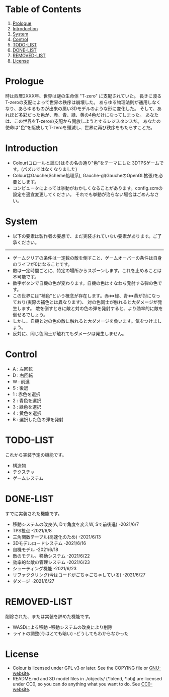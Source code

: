 
# Table of Contents

1.  [Prologue](#orgae19e75)
2.  [Introduction](#orga64bc8e)
3.  [System](#org0c8bf7e)
4.  [Control](#orgc2073b9)
5.  [TODO-LIST](#org1404298)
6.  [DONE-LIST](#org0896f45)
7.  [REMOVED-LIST](#orga11c2e2)
8.  [License](#orgb069d44)



<a id="orgae19e75"></a>

# Prologue

時は西暦2XXX年、世界は謎の生命体 "T-zero" に支配されていた。
長きに渡るT-zeroの支配によって世界の秩序は崩壊した。
あらゆる物理法則が通用しなくなり、あらゆるものが出来の悪い3Dモデルのような形に変化した。
そして、あれほど多彩だった色が、赤、青、緑、黄の4色だけになってしまった。
あなたは、この世界をT-zeroの支配から開放しようとするレジスタンスだ。
あなたの使命は"色"を駆使してT-zeroを殲滅し、世界に再び秩序をもたらすことだ。


<a id="orga64bc8e"></a>

# Introduction

-   Colour(コロールと読む)はその名の通り"色"をテーマにした
    3DTPSゲームです。(パズルではなくなりました)
-   ColourはGauche(Scheme処理系), Gauche-gl(GaucheのOpenGL拡張)を必要とします。
-   コンピュータによっては挙動がおかしくなることがあります。config.scmの設定を適宜変更してください。
    それでも挙動が治らない場合はごめんなさい。


<a id="org0c8bf7e"></a>

# System

-   以下の要素は製作者の妄想で、まだ実装されていない要素があります。ご了承ください。

---

-   ゲームクリアの条件は一定数の敵を倒すこと、ゲームオーバーの条件は自身のライフが0になることです。
-   敵は一定時間ごとに、特定の場所からスポーンします。これを止めることは不可能です。
-   数字ボタンで自機の色が変わります。自機の色はすなわち発射する弾の色です。
-   この世界には"補色"という概念が存在します。赤<=>緑、青<=>黄が対になっており(実際の補色とは異なります)、
    対の色同士が触れると大ダメージが発生します。
    敵を倒すときに敵と対の色の弾を発射すると、より効率的に敵を倒せるでしょう。
-   しかし、自機と対の色の敵に触れると大ダメージを負います。気をつけましょう。
-   反対に、同じ色同士が触れてもダメージは発生しません。


<a id="orgc2073b9"></a>

# Control

-   A : 左回転
-   D : 右回転
-   W : 前進
-   S : 後退
-   1 : 赤色を選択
-   2 : 青色を選択
-   3 : 緑色を選択
-   4 : 黄色を選択
-   B : 選択した色の弾を発射


<a id="org1404298"></a>

# TODO-LIST

これから実装予定の機能です。

-   構造物
-   テクスチャ
-   ゲームシステム


<a id="org0896f45"></a>

# DONE-LIST

すでに実装された機能です。

-   移動システムの改良(A, Dで角度を変えW, Sで前後進) -2021/6/7
-   TPS視点 -2021/6/8
-   三角関数テーブル(高速化のため) -2021/6/13
-   3Dモデルロードシステム -2021/6/16
-   自機モデル -2021/6/18
-   敵のモデル、移動システム -2021/6/22
-   効率的な敵の管理システム -2021/6/23
-   シューティング機能 -2021/6/23
-   リファクタリング(今はコードがごちゃごちゃしている) -2021/6/27
-   ダメージ -2021/6/27


<a id="orga11c2e2"></a>

# REMOVED-LIST

削除された、または実装を諦めた機能です。

-   WASDによる移動 -移動システムの改良により削除
-   ライトの調整(今はとても暗い) -どうしてもわからなかった


<a id="orgb069d44"></a>

# License

-   Colour is licensed under GPL v3 or later.
    See the COPYING file or [GNU-website](https://www.gnu.org/licenses).
-   README.md and 3D model files in ./objects/
    (\*.blend, \*.obj) are licensed under CC0,
    so you can do anything what you want to do.
    See [CC0-website](https://creativecommons.org/choose/zero/).

